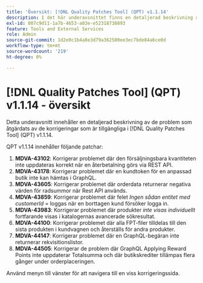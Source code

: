 ```yaml
---
title: 'Översikt: [!DNL Quality Patches Tool] (QPT) v1.1.14'
description: I det här underavsnittet finns en detaljerad beskrivning av de problem som åtgärdats av de korrigeringar som finns i  [!DNL Quality Patches Tool] (QPT) v1.1.14.
exl-id: 007c9d11-1a7b-4653-a03e-e52318730893
feature: Tools and External Services
role: Admin
source-git-commit: 1d2e0c1b4a8e3d79a362500ee3ec7bde84a6ce0d
workflow-type: tm+mt
source-wordcount: '219'
ht-degree: 0%

---
```


# [!DNL Quality Patches Tool] (QPT) v1.1.14 - översikt

Detta underavsnitt innehåller en detaljerad beskrivning av de problem som åtgärdats av de korrigeringar som är tillgängliga i [!DNL Quality Patches Tool] (QPT) v1.1.14.

QPT v1.1.14 innehåller följande patchar:

1. **MDVA-43102**: Korrigerar problemet där den försäljningsbara kvantiteten inte uppdateras korrekt när en återbetalning görs via REST API.
1. **MDVA-43178**: Korrigerar problemet där en kundtoken för en anpassad butik inte kan hämtas i GraphQL.
1. **MDVA-43605**: Korrigerar problemet där orderdata returnerar negativa värden för radsummor när Rest API används.
1. **MDVA-43859**: Korrigerar problemet där felet *Ingen sådan entitet med customerId =* loggas när en borttagen kund försöker logga in.
1. **MDVA-43983**: Korrigerar problemet där produkter *inte visas individuellt* fortfarande visas i katalogernas avancerade sökresultat.
1. **MDVA-44100**: Korrigerar problemet där alla FPT-filer tilldelas till den sista produkten i kundvagnen och återställs för andra produkter.
1. **MDVA-44147**: Korrigerar problemet där en GraphQL-begäran inte returnerar rekvisitionslistor.
1. **MDVA-44505**: Korrigerar de problem där GraphQL Applying Reward Points inte uppdaterar Totalsumma och där butikskrediter tillämpas flera gånger under orderplaceringen.

Använd menyn till vänster för att navigera till en viss korrigeringssida.
